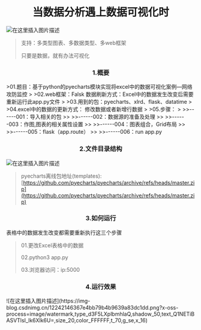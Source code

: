 <h1 align = "center">当数据分析遇上数据可视化时</h1>

![在这里插入图片描述](https://img-blog.csdnimg.cn/838d477a3d6c4d80bbd471daca44ad12.png)


>支持：多类型图表、多数据类型、多web框架
>
>只要是数据，就有办法可视化

<h3 align = "center">1.概要</h3>
>01.题目：基于python的pyecharts模块实现将excel中的数据可视化案例—网络攻防监控
>
>02.web框架：Falsk
数据刷新方式：Excel中的数据发生改变后需要重新运行此app.py文件
>
>03.用到的包：pyecharts、xlrd、flask、datatime
>
>04.excel中的数据的更新方式：
修改数据或者新增行数据
>
>05.步骤：
>
>>------001：导入相关的包
>>
>>------002：数据源的准备及处理
>>
>>------003：作图,图表的相关属性设置
>>
>>------004：图表组合，Grid布局
>>
>>------005：flask（app.route）
>>
>>------006：run app.py

<h3 align = "center">2.文件目录结构</h3>

![在这里插入图片描述](https://img-blog.csdnimg.cn/52cc72f47155442e8373adf6f3687749.png?x-oss-process=image/watermark,type_d3F5LXplbmhlaQ,shadow_50,text_Q1NETiBASVTlsI_lk6Xlk6U=,size_13,color_FFFFFF,t_70,g_se,x_16)

>pyecharts离线包地址(templates):
[https://github.com/pyecharts/pyecharts/archive/refs/heads/master.zip](https://github.com/pyecharts/pyecharts/archive/refs/heads/master.zip)

<h3 align = "center">3.如何运行</h3>

表格中的数据发生改变都需要重新执行这三个步骤

>01.更改Excel表格中的数据
>
>02.python3 app.py
>
>03.浏览器访问：ip:5000

<h3 align = "center">4.运行效果</h3>
![在这里插入图片描述](https://img-blog.csdnimg.cn/12242146367e4bb79b4b9639a83dc1dd.png?x-oss-process=image/watermark,type_d3F5LXplbmhlaQ,shadow_50,text_Q1NETiBASVTlsI_lk6Xlk6U=,size_20,color_FFFFFF,t_70,g_se,x_16)

